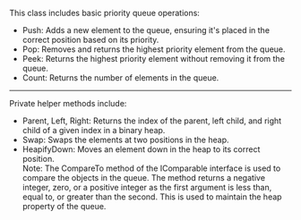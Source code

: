 This class includes basic priority queue operations:

- Push: Adds a new element to the queue, ensuring it's placed in the correct position based on its priority.
- Pop: Removes and returns the highest priority element from the queue.
- Peek: Returns the highest priority element without removing it from the queue.
- Count: Returns the number of elements in the queue.  
---
Private helper methods include:
  
- Parent, Left, Right: Returns the index of the parent, left child, and right child of a given index in a binary heap.
- Swap: Swaps the elements at two positions in the heap.
- HeapifyDown: Moves an element down in the heap to its correct position.  
Note: The CompareTo method of the IComparable interface is used to compare the objects in the queue. The method returns a negative integer, zero, or a positive integer as the first argument is less than, equal to, or greater than the second. This is used to maintain the heap property of the queue.
